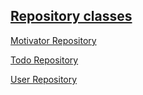 ## [Repository classes](https://github.com/rickyG08/wake-up/tree/master/app/src/main/java/edu/cnm/deepdive/wakeup/service "WakeUp Repository classes(service package)")

[Motivator Repository](https://github.com/rickyG08/wake-up/blob/database/app/src/main/java/edu/cnm/deepdive/wakeup/service/MotivatorRepository.java "Motivator Repository")

[Todo Repository](https://github.com/rickyG08/wake-up/blob/database/app/src/main/java/edu/cnm/deepdive/wakeup/service/TodoRepository.java "Todo Repository")

[User Repository](https://github.com/rickyG08/wake-up/blob/database/app/src/main/java/edu/cnm/deepdive/wakeup/service/UserRepository.java "User Repository")
